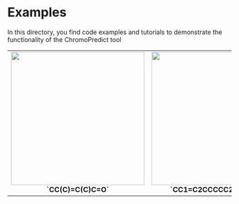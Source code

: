 # Examples

In this directory, you find code examples and tutorials to demonstrate the functionality of the ChromoPredict tool

<table>
  <tr>
    <td align="center">
      <img src="https://github.com/CompPhotoChem/Woodward_Fieser_Rules/blob/main/examples/CC(C)%3DC(C)C%3DO.png" width="300px"><br>
      <b>`CC(C)=C(C)C=O`</b>
    </td>
    <td align="center">
      <img src="https://github.com/CompPhotoChem/Woodward_Fieser_Rules/blob/main/examples/CC1%3DC2CCCCC2CCC1%3DO.png" width="300px"><br>
      <b>`CC1=C2CCCCC2CCC1=O`</b>
    </td>
    <td align="center">
      <img src="https://github.com/CompPhotoChem/Woodward_Fieser_Rules/blob/main/examples/CC(%3DO)C%3DCC1%3DC(C)CCCC1(C)C.png" width="300px"><br>
      <b>`CC(=O)C=CC1=C(C)CCCC1(C)C`</b>
    </td>
  </tr>
</table>
